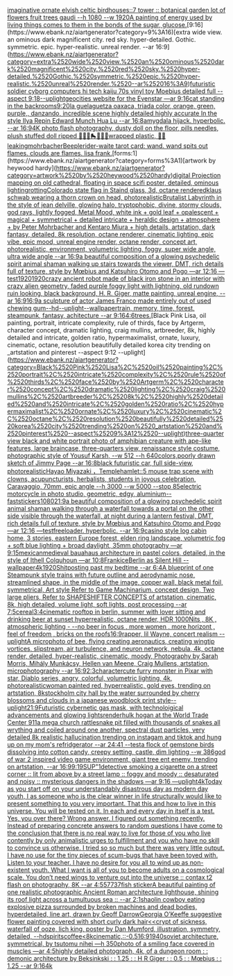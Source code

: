 [imaginative ornate elvish celtic birdhouses::7 tower :: botanical garden lot of flowers fruit trees gaudi --h 1080 --w 1920](https://www.ebank.nz/aiartgenerator?category=imaginative%2520ornate%2520elvish%2520celtic%2520birdhouses%3A%3A7%2520tower%2520%3A%3A%2520botanical%2520garden%2520lot%2520of%2520flowers%2520fruit%2520trees%2520gaudi%2520--h%25201080%2520--w%25201920)[A painting of energy used by living things comes to them in the bonds of the sugar, glucose.](https://www.ebank.nz/aiartgenerator?category=A%2520painting%2520of%2520energy%2520used%2520by%2520living%2520things%2520comes%2520to%2520them%2520in%2520the%2520bonds%2520of%2520the%2520sugar%2C%2520glucose.)[9:16](https://www.ebank.nz/aiartgenerator?category=9%3A16)[extra wide view. an ominous dark magnificent city. red sky. hyper-detailed. Gothic. symmetric. epic. hyper-realistic. unreal render. --ar 16:9](https://www.ebank.nz/aiartgenerator?category=extra%2520wide%2520view.%2520an%2520ominous%2520dark%2520magnificent%2520city.%2520red%2520sky.%2520hyper-detailed.%2520Gothic.%2520symmetric.%2520epic.%2520hyper-realistic.%2520unreal%2520render.%2520--ar%252016%3A9)[futuristic soldier cyborg computers hi tech kaiju 70s vinyl toy Moebius detailed full --aspect 9:18](https://www.ebank.nz/aiartgenerator?category=futuristic%2520soldier%2520cyborg%2520computers%2520hi%2520tech%2520kaiju%252070s%2520vinyl%2520toy%2520Moebius%2520detailed%2520full%2520--aspect%25209%3A18)[--uplight](https://www.ebank.nz/aiartgenerator?category=--uplight)[geocities website for the Evenstar —ar 9:16](https://www.ebank.nz/aiartgenerator?category=geocities%2520website%2520for%2520the%2520Evenstar%2520%E2%80%94ar%25209%3A16)[cat standing in the backrooms](https://www.ebank.nz/aiartgenerator?category=cat%2520standing%2520in%2520the%2520backrooms)[9:20](https://www.ebank.nz/aiartgenerator?category=9%3A20)[la guelaguetza oaxaca, triada color, orange, green, purple,, danzando, incredible scene highly detailed highly accurate In the style Ilya Repin Edward Munch Hua Lu --ar 16:8](https://www.ebank.nz/aiartgenerator?category=la%2520guelaguetza%2520oaxaca%2C%2520triada%2520color%2C%2520orange%2C%2520green%2C%2520purple%2C%2C%2520danzando%2C%2520incredible%2520scene%2520highly%2520detailed%2520highly%2520accurate%2520In%2520the%2520style%2520Ilya%2520Repin%2520Edward%2520Munch%2520Hua%2520Lu%2520--ar%252016%3A8)[amygdala hijack.  hyperbolic.  --ar 16:9](https://www.ebank.nz/aiartgenerator?category=amygdala%2520hijack.%2520%2520hyperbolic.%2520%2520--ar%252016%3A9)[4K photo flash photography, dusty doll on the floor, pills needles, plush stuffed doll ripped 🦷🍄💛🛼💎💊💫wrapped plastic, 🦷🥚 leaking](https://www.ebank.nz/aiartgenerator?category=4K%2520photo%2520flash%2520photography%2C%2520dusty%2520doll%2520on%2520the%2520floor%2C%2520pills%2520needles%2C%2520plush%2520stuffed%2520doll%2520ripped%2520%F0%9F%A6%B7%F0%9F%8D%84%F0%9F%92%9B%F0%9F%9B%BC%F0%9F%92%8E%F0%9F%92%8A%F0%9F%92%ABwrapped%2520plastic%2C%2520%F0%9F%A6%B7%F0%9F%A5%9A%2520leaking)[mohrbacher](https://www.ebank.nz/aiartgenerator?category=mohrbacher)[Beeple](https://www.ebank.nz/aiartgenerator?category=Beeple)[rider-waite tarot card: wand. wand spits out flames. clouds are flames. lisa frank.](https://www.ebank.nz/aiartgenerator?category=rider-waite%2520tarot%2520card%3A%2520wand.%2520wand%2520spits%2520out%2520flames.%2520clouds%2520are%2520flames.%2520lisa%2520frank.)[forms:1](https://www.ebank.nz/aiartgenerator?category=forms%3A1)[artwork by heywood hardy](https://www.ebank.nz/aiartgenerator?category=artwork%2520by%2520heywood%2520hardy)[digital Projection mapping on old cathedral, floating in space scifi poster, detailed, ominous lighting](https://www.ebank.nz/aiartgenerator?category=digital%2520Projection%2520mapping%2520on%2520old%2520cathedral%2C%2520floating%2520in%2520space%2520scifi%2520poster%2C%2520detailed%2C%2520ominous%2520lighting)[rotting](https://www.ebank.nz/aiartgenerator?category=rotting)[Colorado state flag in Staind glass, 3d, octane rendered](https://www.ebank.nz/aiartgenerator?category=Colorado%2520state%2520flag%2520in%2520Staind%2520glass%2C%25203d%2C%2520octane%2520rendered)[klaus schwab wearing a thorn crown on head, photorealistic](https://www.ebank.nz/aiartgenerator?category=klaus%2520schwab%2520wearing%2520a%2520thorn%2520crown%2520on%2520head%2C%2520photorealistic)[Brutalist Labyrinth in the style of jean delville, glowing halo, tryptophobic, divine, stormy clouds, god rays, lightly fogged, Metal Mood, white ink + gold leaf + opalescent + magical + symmetrical + detailed intricate + heraldic design + atmosphere + by Peter Mohrbacher and Kentaro Miura + high details, artstation, dark fantasy, detailed, 8k resolution, octane renderer, cinematic lighting, epic vibe, epic mood, unreal engine render, octane render, concept art, photorealistic, environment, volumetric lighting, foggy, super wide angle, ultra wide angle --ar 16:9](https://www.ebank.nz/aiartgenerator?category=Brutalist%2520Labyrinth%2520in%2520the%2520style%2520of%2520jean%2520delville%2C%2520glowing%2520halo%2C%2520tryptophobic%2C%2520divine%2C%2520stormy%2520clouds%2C%2520god%2520rays%2C%2520lightly%2520fogged%2C%2520Metal%2520Mood%2C%2520white%2520ink%2520%2B%2520gold%2520leaf%2520%2B%2520opalescent%2520%2B%2520magical%2520%2B%2520symmetrical%2520%2B%2520detailed%2520intricate%2520%2B%2520heraldic%2520design%2520%2B%2520atmosphere%2520%2B%2520by%2520Peter%2520Mohrbacher%2520and%2520Kentaro%2520Miura%2520%2B%2520high%2520details%2C%2520artstation%2C%2520dark%2520fantasy%2C%2520detailed%2C%25208k%2520resolution%2C%2520octane%2520renderer%2C%2520cinematic%2520lighting%2C%2520epic%2520vibe%2C%2520epic%2520mood%2C%2520unreal%2520engine%2520render%2C%2520octane%2520render%2C%2520concept%2520art%2C%2520photorealistic%2C%2520environment%2C%2520volumetric%2520lighting%2C%2520foggy%2C%2520super%2520wide%2520angle%2C%2520ultra%2520wide%2520angle%2520--ar%252016%3A9)[a beautiful composition of a glowing psychedelic spirit animal shaman walking up stairs towards the viewer, DMT,  rich details full of texture, style by Mœbius and Katsuhiro Otomo and Pogo —ar 12:16 —test](https://www.ebank.nz/aiartgenerator?category=a%2520beautiful%2520composition%2520of%2520a%2520glowing%2520psychedelic%2520spirit%2520animal%2520shaman%2520walking%2520up%2520stairs%2520towards%2520the%2520viewer%2C%2520DMT%2C%2520%2520rich%2520details%2520full%2520of%2520texture%2C%2520style%2520by%2520M%C5%93bius%2520and%2520Katsuhiro%2520Otomo%2520and%2520Pogo%2520%E2%80%94ar%252012%3A16%2520%E2%80%94test)[1920](https://www.ebank.nz/aiartgenerator?category=1920)[1920](https://www.ebank.nz/aiartgenerator?category=1920)[crazy ancient robot made of black iron stone in an interior with crazy alien geometry, faded purple foggy light with lightning, old rundown ruin looking, black background, H. R. Giger, matte painting, unreal engine, --ar 16:9](https://www.ebank.nz/aiartgenerator?category=crazy%2520ancient%2520robot%2520made%2520of%2520black%2520iron%2520stone%2520in%2520an%2520interior%2520with%2520crazy%2520alien%2520geometry%2C%2520faded%2520purple%2520foggy%2520light%2520with%2520lightning%2C%2520old%2520rundown%2520ruin%2520looking%2C%2520black%2520background%2C%2520H.%2520R.%2520Giger%2C%2520matte%2520painting%2C%2520unreal%2520engine%2C%2520--ar%252016%3A9)[16:9](https://www.ebank.nz/aiartgenerator?category=16%3A9)[a sculpture of actor James Franco made entirely out of used chewing gum](https://www.ebank.nz/aiartgenerator?category=a%2520sculpture%2520of%2520actor%2520James%2520Franco%2520made%2520entirely%2520out%2520of%2520used%2520chewing%2520gum)[--hd](https://www.ebank.nz/aiartgenerator?category=--hd)[--uplight](https://www.ebank.nz/aiartgenerator?category=--uplight)[--wallpaper](https://www.ebank.nz/aiartgenerator?category=--wallpaper)[train, memory, time, forest, steampunk, fantasy, achitecture --ar 9:16](https://www.ebank.nz/aiartgenerator?category=train%2C%2520memory%2C%2520time%2C%2520forest%2C%2520steampunk%2C%2520fantasy%2C%2520achitecture%2520--ar%25209%3A16)[4:6](https://www.ebank.nz/aiartgenerator?category=4%3A6)[trees.](https://www.ebank.nz/aiartgenerator?category=trees.)[Black Pink Lisa, oil painting, portrait, intricate complexity, rule of thirds, face by Artgerm, character concept, dramatic lighting, craig mullins, artbreeder, 8k, highly detailed and intricate, golden ratio, hypermaximalist, ornate, luxury, cinematic, octane, resolution beautifully detailed korea city trending on _artstation and pinterest --aspect 9:12 --uplight](https://www.ebank.nz/aiartgenerator?category=Black%2520Pink%2520Lisa%2C%2520oil%2520painting%2C%2520portrait%2C%2520intricate%2520complexity%2C%2520rule%2520of%2520thirds%2C%2520face%2520by%2520Artgerm%2C%2520character%2520concept%2C%2520dramatic%2520lighting%2C%2520craig%2520mullins%2C%2520artbreeder%2C%25208k%2C%2520highly%2520detailed%2520and%2520intricate%2C%2520golden%2520ratio%2C%2520hypermaximalist%2C%2520ornate%2C%2520luxury%2C%2520cinematic%2C%2520octane%2C%2520resolution%2520beautifully%2520detailed%2520korea%2520city%2520trending%2520on%2520_artstation%2520and%2520pinterest%2520--aspect%25209%3A12%2520--uplight)[three-quarter view black and white portrait photo of amphibian creature with ape-like features, large braincase, three-quarters view, renaissance style costume, photographic style of Yousuf Karsh, --w 512 --h 640](https://www.ebank.nz/aiartgenerator?category=three-quarter%2520view%2520black%2520and%2520white%2520portrait%2520photo%2520of%2520amphibian%2520creature%2520with%2520ape-like%2520features%2C%2520large%2520braincase%2C%2520three-quarters%2520view%2C%2520renaissance%2520style%2520costume%2C%2520photographic%2520style%2520of%2520Yousuf%2520Karsh%2C%2520--w%2520512%2520--h%2520640)[colors,](https://www.ebank.nz/aiartgenerator?category=colors%2C)[poorly drawn sketch of Jimmy Page --ar 16:8](https://www.ebank.nz/aiartgenerator?category=poorly%2520drawn%2520sketch%2520of%2520Jimmy%2520Page%2520--ar%252016%3A8)[black futuristic car, full side-view, photorealistic](https://www.ebank.nz/aiartgenerator?category=black%2520futuristic%2520car%2C%2520full%2520side-view%2C%2520photorealistic)[Hayao Miyazaki ，Temple](https://www.ebank.nz/aiartgenerator?category=Hayao%2520Miyazaki%2520%EF%BC%8CTemple)[hamlet::5 mouse trap scene with clowns, acupuncturists, herbalists, students in joyous celebration, Caravaggio, 70mm, epic angle --h 3000 --w 5000 --stop 85](https://www.ebank.nz/aiartgenerator?category=hamlet%3A%3A5%2520mouse%2520trap%2520scene%2520with%2520clowns%2C%2520acupuncturists%2C%2520herbalists%2C%2520students%2520in%2520joyous%2520celebration%2C%2520Caravaggio%2C%252070mm%2C%2520epic%2520angle%2520--h%25203000%2520--w%25205000%2520--stop%252085)[electric motorcycle in photo studio, geometric, edgy, aluminium](https://www.ebank.nz/aiartgenerator?category=electric%2520motorcycle%2520in%2520photo%2520studio%2C%2520geometric%2C%2520edgy%2C%2520aluminium)[--fast](https://www.ebank.nz/aiartgenerator?category=--fast)[stickers](https://www.ebank.nz/aiartgenerator?category=stickers)[1080](https://www.ebank.nz/aiartgenerator?category=1080)[21:9](https://www.ebank.nz/aiartgenerator?category=21%3A9)[a beautiful composition of a glowing psychedelic spirit animal shaman walking through a waterfall towards a portal on the other side visible through the waterfall, at night during a lantern festival, DMT,  rich details full of texture, style by Mœbius and Katsuhiro Otomo and Pogo —ar 12:16 —test](https://www.ebank.nz/aiartgenerator?category=a%2520beautiful%2520composition%2520of%2520a%2520glowing%2520psychedelic%2520spirit%2520animal%2520shaman%2520walking%2520through%2520a%2520waterfall%2520towards%2520a%2520portal%2520on%2520the%2520other%2520side%2520visible%2520through%2520the%2520waterfall%2C%2520at%2520night%2520during%2520a%2520lantern%2520festival%2C%2520DMT%2C%2520%2520rich%2520details%2520full%2520of%2520texture%2C%2520style%2520by%2520M%C5%93bius%2520and%2520Katsuhiro%2520Otomo%2520and%2520Pogo%2520%E2%80%94ar%252012%3A16%2520%E2%80%94test)[freeloader.  hyperbolic.  --ar 16:9](https://www.ebank.nz/aiartgenerator?category=freeloader.%2520%2520hyperbolic.%2520%2520--ar%252016%3A9)[casino style log cabin home, 3 stories, eastern Europe forest, elden ring landscape, volumetric fog + soft blue lighting + broad daylight, 35mm photography —ar 9:15](https://www.ebank.nz/aiartgenerator?category=casino%2520style%2520log%2520cabin%2520home%2C%25203%2520stories%2C%2520eastern%2520Europe%2520forest%2C%2520elden%2520ring%2520landscape%2C%2520volumetric%2520fog%2520%2B%2520soft%2520blue%2520lighting%2520%2B%2520broad%2520daylight%2C%252035mm%2520photography%2520%E2%80%94ar%25209%3A15)[mexican](https://www.ebank.nz/aiartgenerator?category=mexican)[medieval bauahaus architecture in pastel colors, detailed, in the style of Ithell Colquhoun —ar 10:8](https://www.ebank.nz/aiartgenerator?category=medieval%2520bauahaus%2520architecture%2520in%2520pastel%2520colors%2C%2520detailed%2C%2520in%2520the%2520style%2520of%2520Ithell%2520Colquhoun%2520%E2%80%94ar%252010%3A8)[Frank](https://www.ebank.nz/aiartgenerator?category=Frank)[ice](https://www.ebank.nz/aiartgenerator?category=ice)[Berlin as Silent Hill --wallpaper](https://www.ebank.nz/aiartgenerator?category=Berlin%2520as%2520Silent%2520Hill%2520--wallpaper)[4k](https://www.ebank.nz/aiartgenerator?category=4k)[1920](https://www.ebank.nz/aiartgenerator?category=1920)[Shitposting past my bedtime --ar 6:4](https://www.ebank.nz/aiartgenerator?category=Shitposting%2520past%2520my%2520bedtime%2520--ar%25206%3A4)[A blueprint of one Steampunk style  trains with future outline and aerodynamic nose, streamlined shape, in the middle of the image,  copper wall, black metal foil, symmetrical,  Art style Refer to Game Machinarium.  concept design, Two large pliers, Refer to SHAPESHIFTER CONCEPTS  of artstation, cinematic,  8k, high detailed,  volume light,  soft lights,  post processing    --ar 7:5](https://www.ebank.nz/aiartgenerator?category=A%2520blueprint%2520of%2520one%2520Steampunk%2520style%2520%2520trains%2520with%2520future%2520outline%2520and%2520aerodynamic%2520nose%2C%2520streamlined%2520shape%2C%2520in%2520the%2520middle%2520of%2520the%2520image%2C%2520%2520copper%2520wall%2C%2520black%2520metal%2520foil%2C%2520symmetrical%2C%2520%2520Art%2520style%2520Refer%2520to%2520Game%2520Machinarium.%2520%2520concept%2520design%2C%2520Two%2520large%2520pliers%2C%2520Refer%2520to%2520SHAPESHIFTER%2520CONCEPTS%2520%2520of%2520artstation%2C%2520cinematic%2C%2520%25208k%2C%2520high%2520detailed%2C%2520%2520volume%2520light%2C%2520%2520soft%2520lights%2C%2520%2520post%2520processing%2520%2520%2520%2520--ar%25207%3A5)[cereal](https://www.ebank.nz/aiartgenerator?category=cereal)[3:4](https://www.ebank.nz/aiartgenerator?category=3%3A4)[cinematic rooftop in berlin, summer with lover sitting and drinking beer at sunset hyperrealistic, octane render, HDR 1000Nits , 8K , atmospheric lighting - --no beer in focus , more women , more horizont , feel of freedom , bricks on the roofs](https://www.ebank.nz/aiartgenerator?category=cinematic%2520rooftop%2520in%2520berlin%2C%2520summer%2520with%2520lover%2520sitting%2520and%2520drinking%2520beer%2520at%2520sunset%2520hyperrealistic%2C%2520octane%2520render%2C%2520HDR%25201000Nits%2520%2C%25208K%2520%2C%2520atmospheric%2520lighting%2520-%2520--no%2520beer%2520in%2520focus%2520%2C%2520more%2520women%2520%2C%2520more%2520horizont%2520%2C%2520feel%2520of%2520freedom%2520%2C%2520bricks%2520on%2520the%2520roofs)[16:9](https://www.ebank.nz/aiartgenerator?category=16%3A9)[rapper, lil Wayne, concert realism --uplight](https://www.ebank.nz/aiartgenerator?category=rapper%2C%2520lil%2520Wayne%2C%2520concert%2520realism%2520--uplight)[A microphoto of bee, flying creating aeronautics, creating wingtip vortices, slipstream, air turbulence, and neuron network, nebula, 4k, octane render, detailed, hyper-realistic, cinematic, moody, Photography by Sarah Morris, Mihály Munkácsy, Hellen van Meene, Craig Mullens, artstation, microphotography --ar 16:9](https://www.ebank.nz/aiartgenerator?category=A%2520microphoto%2520of%2520bee%2C%2520flying%2520creating%2520aeronautics%2C%2520creating%2520wingtip%2520vortices%2C%2520slipstream%2C%2520air%2520turbulence%2C%2520and%2520neuron%2520network%2C%2520nebula%2C%25204k%2C%2520octane%2520render%2C%2520detailed%2C%2520hyper-realistic%2C%2520cinematic%2C%2520moody%2C%2520Photography%2520by%2520Sarah%2520Morris%2C%2520Mih%C3%A1ly%2520Munk%C3%A1csy%2C%2520Hellen%2520van%2520Meene%2C%2520Craig%2520Mullens%2C%2520artstation%2C%2520microphotography%2520--ar%252016%3A9)[2:3](https://www.ebank.nz/aiartgenerator?category=2%3A3)[character](https://www.ebank.nz/aiartgenerator?category=character)[cute furry monster in Pixar with star, Diablo series, angry, colorful, volumetric lighting, 4k, photorealistic](https://www.ebank.nz/aiartgenerator?category=cute%2520furry%2520monster%2520in%2520Pixar%2520with%2520star%2C%2520Diablo%2520series%2C%2520angry%2C%2520colorful%2C%2520volumetric%2520lighting%2C%25204k%2C%2520photorealistic)[woman painted red, hyperrealistic, gold eyes, trending on artstation, 8k](https://www.ebank.nz/aiartgenerator?category=woman%2520painted%2520red%2C%2520hyperrealistic%2C%2520gold%2520eyes%2C%2520trending%2520on%2520artstation%2C%25208k)[stockholm city hall by the water surrounded by cherry blossoms and clouds in a japanese woodblock print style](https://www.ebank.nz/aiartgenerator?category=stockholm%2520city%2520hall%2520by%2520the%2520water%2520surrounded%2520by%2520cherry%2520blossoms%2520and%2520clouds%2520in%2520a%2520japanese%2520woodblock%2520print%2520style)[--uplight](https://www.ebank.nz/aiartgenerator?category=--uplight)[21:9](https://www.ebank.nz/aiartgenerator?category=21%3A9)[Futuristic cybernetic gas mask, with technoloigical advancements and glowing lights](https://www.ebank.nz/aiartgenerator?category=Futuristic%2520cybernetic%2520gas%2520mask%2C%2520with%2520technoloigical%2520advancements%2520and%2520glowing%2520lights)[render](https://www.ebank.nz/aiartgenerator?category=render)[hulk hogan at the World Trade Center 911](https://www.ebank.nz/aiartgenerator?category=hulk%2520hogan%2520at%2520the%2520World%2520Trade%2520Center%2520911)[a mega church rattlesnake pit filled with thousands of snakes all wrything and coiled around one another, spectral dust particles, very detailed 8k realistic hallucination trending on instagam and tiktok and hung up on my mom's refridgerator --ar 24:41 --test](https://www.ebank.nz/aiartgenerator?category=a%2520mega%2520church%2520rattlesnake%2520pit%2520filled%2520with%2520thousands%2520of%2520snakes%2520all%2520wrything%2520and%2520coiled%2520around%2520one%2520another%2C%2520spectral%2520dust%2520particles%2C%2520very%2520detailed%25208k%2520realistic%2520hallucination%2520trending%2520on%2520instagam%2520and%2520tiktok%2520and%2520hung%2520up%2520on%2520my%2520mom%27s%2520refridgerator%2520--ar%252024%3A41%2520--test)[a flock of gemstone birds dissolving into cotton candy, creepy setting, castle, dim lighting --w 386](https://www.ebank.nz/aiartgenerator?category=a%2520flock%2520of%2520gemstone%2520birds%2520dissolving%2520into%2520cotton%2520candy%2C%2520creepy%2520setting%2C%2520castle%2C%2520dim%2520lighting%2520--w%2520386)[god of war 2 inspired video game environment, giant tree ent enemy, trending on artstation, --ar 16:9](https://www.ebank.nz/aiartgenerator?category=god%2520of%2520war%25202%2520inspired%2520video%2520game%2520environment%2C%2520giant%2520tree%2520ent%2520enemy%2C%2520trending%2520on%2520artstation%2C%2520--ar%252016%3A9)[9:19](https://www.ebank.nz/aiartgenerator?category=9%3A19)[SUP"](https://www.ebank.nz/aiartgenerator?category=SUP%22)[1](https://www.ebank.nz/aiartgenerator?category=1)[detective smoking a cigarette on a street corner :: lit from above by a street lamp :: foggy and moody :: desaturated and noisy :: mysterious dangers in the shadows —ar 9:16 —uplight](https://www.ebank.nz/aiartgenerator?category=detective%2520smoking%2520a%2520cigarette%2520on%2520a%2520street%2520corner%2520%3A%3A%2520lit%2520from%2520above%2520by%2520a%2520street%2520lamp%2520%3A%3A%2520foggy%2520and%2520moody%2520%3A%3A%2520desaturated%2520and%2520noisy%2520%3A%3A%2520mysterious%2520dangers%2520in%2520the%2520shadows%2520%E2%80%94ar%25209%3A16%2520%E2%80%94uplight)[4k](https://www.ebank.nz/aiartgenerator?category=4k)[Today as you start off on your understandably disastrous day as modern day youth, I as someone who is the clear winner in life structurally would like to present something to you very important. That this and how to live in this universe. You will be tested on it. In each and every day in itself is a test. Yes, you over there? Wrong answer. I figured out something recently. Instead of preparing concrete answers to random questions I have come to the conclusion that there is no real way to live for those of you who live contently by only animalistic urges to fulfillment and you who have no skill to convince us otherwise. I tried so so much but there was very little output. I have no use for the tiny pieces of scum-bugs that have been toyed with. Listen to your teacher. I have no desire for you all to wind up as non-existent youth. What I want is all of you to become adults on a cosmological scale. You don’t need wings to venture out into the universe :: contax t2 flash on photography, 8K --ar 4:5](https://www.ebank.nz/aiartgenerator?category=Today%2520as%2520you%2520start%2520off%2520on%2520your%2520understandably%2520disastrous%2520day%2520as%2520modern%2520day%2520youth%2C%2520I%2520as%2520someone%2520who%2520is%2520the%2520clear%2520winner%2520in%2520life%2520structurally%2520would%2520like%2520to%2520present%2520something%2520to%2520you%2520very%2520important.%2520That%2520this%2520and%2520how%2520to%2520live%2520in%2520this%2520universe.%2520You%2520will%2520be%2520tested%2520on%2520it.%2520In%2520each%2520and%2520every%2520day%2520in%2520itself%2520is%2520a%2520test.%2520Yes%2C%2520you%2520over%2520there%3F%2520Wrong%2520answer.%2520I%2520figured%2520out%2520something%2520recently.%2520Instead%2520of%2520preparing%2520concrete%2520answers%2520to%2520random%2520questions%2520I%2520have%2520come%2520to%2520the%2520conclusion%2520that%2520there%2520is%2520no%2520real%2520way%2520to%2520live%2520for%2520those%2520of%2520you%2520who%2520live%2520contently%2520by%2520only%2520animalistic%2520urges%2520to%2520fulfillment%2520and%2520you%2520who%2520have%2520no%2520skill%2520to%2520convince%2520us%2520otherwise.%2520I%2520tried%2520so%2520so%2520much%2520but%2520there%2520was%2520very%2520little%2520output.%2520I%2520have%2520no%2520use%2520for%2520the%2520tiny%2520pieces%2520of%2520scum-bugs%2520that%2520have%2520been%2520toyed%2520with.%2520Listen%2520to%2520your%2520teacher.%2520I%2520have%2520no%2520desire%2520for%2520you%2520all%2520to%2520wind%2520up%2520as%2520non-existent%2520youth.%2520What%2520I%2520want%2520is%2520all%2520of%2520you%2520to%2520become%2520adults%2520on%2520a%2520cosmological%2520scale.%2520You%2520don%E2%80%99t%2520need%2520wings%2520to%2520venture%2520out%2520into%2520the%2520universe%2520%3A%3A%2520contax%2520t2%2520flash%2520on%2520photography%2C%25208K%2520--ar%25204%3A5)[57737](https://www.ebank.nz/aiartgenerator?category=57737)[fish sticker](https://www.ebank.nz/aiartgenerator?category=fish%2520sticker)[A beautiful painting of one realistic photographic Ancient Roman architecture lighthouse, shining its roof light across a tumultuous sea :: --ar 2:1](https://www.ebank.nz/aiartgenerator?category=A%2520beautiful%2520painting%2520of%2520one%2520realistic%2520photographic%2520Ancient%2520Roman%2520architecture%2520lighthouse%2C%2520shining%2520its%2520roof%2520light%2520across%2520a%2520tumultuous%2520sea%2520%3A%3A%2520--ar%25202%3A1)[shaolin cowboy eating explosive pizza surrounded by broken machines and dead bodies, hyperdetailed, line art, drawn by Geoff Darrow](https://www.ebank.nz/aiartgenerator?category=shaolin%2520cowboy%2520eating%2520explosive%2520pizza%2520surrounded%2520by%2520broken%2520machines%2520and%2520dead%2520bodies%2C%2520hyperdetailed%2C%2520line%2520art%2C%2520drawn%2520by%2520Geoff%2520Darrow)[Georgia O’Keeffe suggestive flower painting covered with short curly dark hair](https://www.ebank.nz/aiartgenerator?category=Georgia%2520O%E2%80%99Keeffe%2520suggestive%2520flower%2520painting%2520covered%2520with%2520short%2520curly%2520dark%2520hair)[<<crypt of sickness, waterfall of ooze, lich king, poster by Dan Mumford, illustration, symmetry, detailed, --hd](https://www.ebank.nz/aiartgenerator?category=%3C%3Ccrypt%2520of%2520sickness%2C%2520waterfall%2520of%2520ooze%2C%2520lich%2520king%2C%2520poster%2520by%2520Dan%2520Mumford%2C%2520illustration%2C%2520symmetry%2C%2520detailed%2C%2520--hd)[spirits](https://www.ebank.nz/aiartgenerator?category=spirits)[coffee](https://www.ebank.nz/aiartgenerator?category=coffee)[<8k](https://www.ebank.nz/aiartgenerator?category=%3C8k)[cinematic,](https://www.ebank.nz/aiartgenerator?category=cinematic%2C)[::-0.5](https://www.ebank.nz/aiartgenerator?category=%3A%3A-0.5)[16:9](https://www.ebank.nz/aiartgenerator?category=16%3A9)[1940](https://www.ebank.nz/aiartgenerator?category=1940)[soviet architecture, symmetrical, by tsutomu nihei —h 350](https://www.ebank.nz/aiartgenerator?category=soviet%2520architecture%2C%2520symmetrical%2C%2520by%2520tsutomu%2520nihei%2520%E2%80%94h%2520350)[photo of a smiling face covered in muscles —ar 4:5](https://www.ebank.nz/aiartgenerator?category=photo%2520of%2520a%2520smiling%2520face%2520covered%2520in%2520muscles%2520%E2%80%94ar%25204%3A5)[highly detailed photograph, 4k, of a dungeon room : : demonic architecture by Beksinkski : : 1.25 : : H R Giger : : 0.5 : :  Mœbius : : 1.25 --ar 9:16](https://www.ebank.nz/aiartgenerator?category=highly%2520detailed%2520photograph%2C%25204k%2C%2520of%2520a%2520dungeon%2520room%2520%3A%2520%3A%2520demonic%2520architecture%2520by%2520Beksinkski%2520%3A%2520%3A%25201.25%2520%3A%2520%3A%2520H%2520R%2520Giger%2520%3A%2520%3A%25200.5%2520%3A%2520%3A%2520%2520M%C5%93bius%2520%3A%2520%3A%25201.25%2520--ar%25209%3A16)[4k](https://www.ebank.nz/aiartgenerator?category=4k)